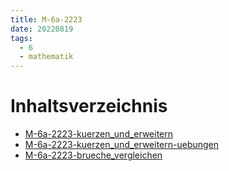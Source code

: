 ```yaml
---
title: M-6a-2223
date: 20220819
tags:
  - 6
  - mathematik
---
```


# Inhaltsverzeichnis

* [M-6a-2223-kuerzen_und_erweitern](M-6a-2223-kuerzen_und_erweitern.md)
* [M-6a-2223-kuerzen_und_erweitern-uebungen](M-6a-2223-kuerzen_und_erweitern-uebungen.md)
* [M-6a-2223-brueche_vergleichen](M-6a-2223-brueche_vergleichen.md)
